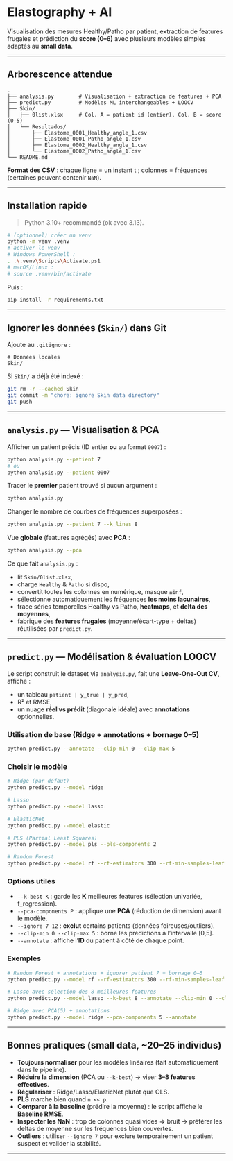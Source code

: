# Elastography + AI

Visualisation des mesures Healthy/Patho par patient, extraction de features frugales et prédiction du **score (0–6)** avec plusieurs modèles simples adaptés au **small data**.

---

## Arborescence attendue

```
.
├── analysis.py        # Visualisation + extraction de features + PCA
├── predict.py         # Modèles ML interchangeables + LOOCV
├── Skin/
│   ├── 0list.xlsx     # Col. A = patient id (entier), Col. B = score (0–5)
│   └── Resultados/
│       ├── Elastome_0001_Healthy_angle_1.csv
│       ├── Elastome_0001_Patho_angle_1.csv
│       ├── Elastome_0002_Healthy_angle_1.csv
│       └── Elastome_0002_Patho_angle_1.csv
└── README.md
```

**Format des CSV** : chaque ligne = un instant t ; colonnes = fréquences (certaines peuvent contenir `NaN`).

---

## Installation rapide

> Python 3.10+ recommandé (ok avec 3.13).
> 
```bash
# (optionnel) créer un venv
python -m venv .venv
# activer le venv
# Windows PowerShell :
. .\.venv\Scripts\Activate.ps1
# macOS/Linux :
# source .venv/bin/activate
```
Puis :
```bash
pip install -r requirements.txt
```

---

## Ignorer les données (`Skin/`) dans Git

Ajoute au `.gitignore` :
```
# Données locales
Skin/
```

Si `Skin/` a déjà été indexé :
```bash
git rm -r --cached Skin
git commit -m "chore: ignore Skin data directory"
git push
```

---

## `analysis.py` — Visualisation & PCA

Afficher un patient précis (ID entier **ou** au format `0007`) :
```bash
python analysis.py --patient 7
# ou
python analysis.py --patient 0007
```

Tracer le **premier** patient trouvé si aucun argument :
```bash
python analysis.py
```

Changer le nombre de courbes de fréquences superposées :
```bash
python analysis.py --patient 7 --k_lines 8
```

Vue **globale** (features agrégés) avec **PCA** :
```bash
python analysis.py --pca
```

Ce que fait `analysis.py` :
- lit `Skin/0list.xlsx`,
- charge `Healthy` & `Patho` si dispo,
- convertit toutes les colonnes en numérique, masque `±inf`,
- sélectionne automatiquement les fréquences **les moins lacunaires**,
- trace séries temporelles Healthy vs Patho, **heatmaps**, et **delta des moyennes**,
- fabrique des **features frugales** (moyenne/écart-type + deltas) réutilisées par `predict.py`.

---

## `predict.py` — Modélisation & évaluation LOOCV

Le script construit le dataset via `analysis.py`, fait une **Leave-One-Out CV**, affiche :
- un tableau `patient | y_true | y_pred`,
- R² et RMSE,
- un nuage **réel vs prédit** (diagonale idéale) avec **annotations** optionnelles.

### Utilisation de base (Ridge + annotations + bornage 0–5)
```bash
python predict.py --annotate --clip-min 0 --clip-max 5
```

### Choisir le modèle
```bash
# Ridge (par défaut)
python predict.py --model ridge

# Lasso
python predict.py --model lasso

# ElasticNet
python predict.py --model elastic

# PLS (Partial Least Squares)
python predict.py --model pls --pls-components 2

# Random Forest
python predict.py --model rf --rf-estimators 300 --rf-min-samples-leaf 2
```

### Options utiles
- `--k-best K` : garde les **K** meilleures features (sélection univariée, f_regression).
- `--pca-components P` : applique une **PCA** (réduction de dimension) avant le modèle.
- `--ignore 7 12` : **exclut** certains patients (données foireuses/outliers).
- `--clip-min 0 --clip-max 5` : borne les prédictions à l’intervalle [0,5].
- `--annotate` : affiche l’**ID** du patient à côté de chaque point.

### Exemples
```bash
# Random Forest + annotations + ignorer patient 7 + bornage 0–5
python predict.py --model rf --rf-estimators 300 --rf-min-samples-leaf 2 --annotate --ignore 7 --clip-min 0 --clip-max 5

# Lasso avec sélection des 8 meilleures features
python predict.py --model lasso --k-best 8 --annotate --clip-min 0 --clip-max 5

# Ridge avec PCA(5) + annotations
python predict.py --model ridge --pca-components 5 --annotate
```

---

## Bonnes pratiques (small data, ~20–25 individus)

- **Toujours normaliser** pour les modèles linéaires (fait automatiquement dans le pipeline).
- **Réduire la dimension** (PCA ou `--k-best`) → viser **3–8 features effectives**.
- **Régulariser** : Ridge/Lasso/ElasticNet plutôt que OLS.
- **PLS** marche bien quand `n << p`.
- **Comparer à la baseline** (prédire la moyenne) : le script affiche le **Baseline RMSE**.
- **Inspecter les NaN** : trop de colonnes quasi vides => bruit → préférer les deltas de moyenne sur les fréquences bien couvertes.
- **Outliers** : utiliser `--ignore 7` pour exclure temporairement un patient suspect et valider la stabilité.

---


